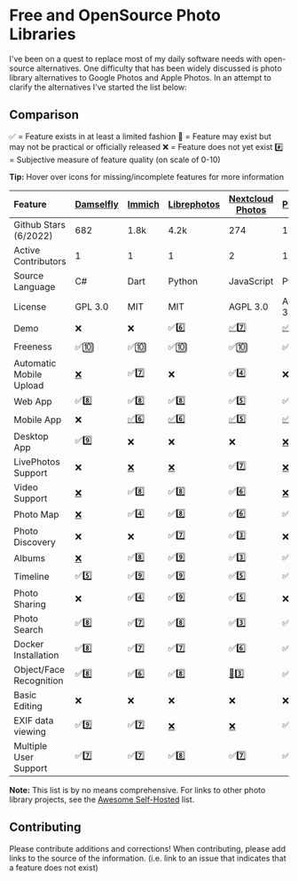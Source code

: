 # Free and OpenSource Photo Libraries

I've been on a quest to replace most of my daily software needs with open-source alternatives. One difficulty that has been widely discussed is photo library alternatives to Google Photos and Apple Photos. In an attempt to clarify the alternatives I've started the list below:

## Comparison

✅ = Feature exists in at least a limited fashion
🚧 = Feature may exist but may not be practical or officially released
❌ = Feature does not yet exist
#️⃣ = Subjective measure of feature quality (on scale of 0-10)

**Tip:** Hover over icons for missing/incomplete features for more information


| Feature                 | [Damselfly](https://github.com/Webreaper/Damselfly)     | [Immich](https://github.com/alextran1502/immich)                        | [Librephotos](https://github.com/LibrePhotos/librephotos)    | [Nextcloud Photos](https://github.com/nextcloud/photos/)  | [Photonix](https://github.com/photonixapp/photonix)       | [PiGallery2](https://github.com/bpatrik/pigallery2) | [Photoprism](https://github.com/photoprism/photoprism)                                         | [Photoview](https://github.com/photoview/photoview)                           | [Piwigo](https://github.com/Piwigo/Piwigo)            |
| :------------------------ | --------------------------------------------------------- | :------------------------------------------------------------------------ | -------------------------------------------------------------- | ----------------------------------------------------------- | ----------------------------------------------------------- | ----------------------------------------------------- | :----------------------------------------------------------------------------------------------- | ------------------------------------------------------------------------------- | ------------------------------------------------------- |
| Github Stars (6/2022)   | 682                                                     | 1.8k                                                                    | 4.2k                                                         | 274                                                       | 1.3k                                                      | 869                                                 | 21.1k                                                                                          | 2.7k                                                                          | 1.9k                                                  |
| Active Contributors     | 1                                                       | 1                                                                       | 1                                                            | 2                                                         | 1                                                         | 1                                                   | 4                                                                                              | 1                                                                             | 3                                                     |
| Source Language         | C#                                                      | Dart                                                                    | Python                                                       | JavaScript                                                | Python                                                    | TypeScript                                          | Go                                                                                             | Typescript/Go                                                                 | PHP                                                   |
| License                 | GPL 3.0                                                 | MIT                                                                     | MIT                                                          | AGPL 3.0                                                  | AGPL 3.0                                                  | MIT                                                 | GPL 3.0                                                                                        | AGPL 3.0                                                                      | GPL 2.0                                               |
| Demo                    | ❌                                                      | ❌                                                                      | ✅6️⃣                                                      | [✅](https://)7️⃣                                       | [✅](https://demo.photonix.org/login)8️⃣                | [✅](https://pigallery2.herokuapp.com/gallery)8️⃣ | [✅](https://try.photoprism.app)9️⃣                                                          | [✅](https://photos.qpqp.dk/)9️⃣                                            | [✅](https://piwigo.org/demo)9️⃣                    |
| Freeness                | ✅🔟                                                    | ✅🔟                                                                    | ✅🔟                                                         | ✅🔟                                                      | ✅🔟                                                      | ✅🔟                                                | [🚧](https://photoprism.app/get)7️⃣                                                          | ✅🔟                                                                          | ✅🔟                                                  |
| Automatic Mobile Upload | [❌](https://github.com/Webreaper/Damselfly/issues/40)  | ✅7️⃣                                                                 | ❌                                                           | ✅4️⃣                                                   | ❌                                                        | ❌                                                  | ✅6️⃣                                                                                        | [❌](https://github.com/photoview/photoview/issues/129)                       | ✅7️⃣                                               |
| Web App                 | ✅8️⃣                                                 | ✅8️⃣                                                                 | ✅8️⃣                                                      | ✅5️⃣                                                   | ✅7️⃣                                                   | ✅7️⃣                                             | ✅7️⃣                                                                                        | ✅8️⃣                                                                       | ✅8️⃣                                               |
| Mobile App              | ❌                                                      | [✅](https://github.com/alextran1502/immich#step-4-run-mobile-app)6️⃣ | [✅](https://github.com/LibrePhotos/librephotos-mobile)6️⃣ | [✅](https://nextcloud.com/clients/)5️⃣                 | [✅](https://github.com/photonixapp/photonix-mobile)4️⃣ | ❌                                                  | [🚧](https://docs.photoprism.app/user-guide/pwa/https://github.com/nextcloud/photos/issues/14) | [✅](https://apps.apple.com/dk/app/photoview-media-gallery/id1578380271)6️⃣ | [✅](https://www.piwigo.org/mobile-applications)7️⃣ |
| Desktop App             | ✅9️⃣                                                 | ❌                                                                      | ❌                                                           | ❌                                                        | [❌](https://github.com/photonixapp/photonix/issues/61)   | ❌                                                  | ❌                                                                                             | ❌                                                                            | ❌                                                    |
| LivePhotos Support      | ❌                                                      | [❌](https://github.com/alextran1502/immich/issues/160)                 | [❌](https://github.com/LibrePhotos/librephotos/issues/287)  | ✅7️⃣                                                   | [❌](https://github.com/photonixapp/photonix/issues/250)  | ❌                                                  | ✅7️⃣                                                                                        | [❌](https://github.com/photoview/photoview/issues/273)                       | [❌](https://github.com/Piwigo/Piwigo/issues/1677)    |
| Video Support           | [❌](https://github.com/Webreaper/Damselfly/issues/82)  | ✅8️⃣                                                                 | ✅8️⃣                                                      | ✅6️⃣                                                   | [❌](https://github.com/photonixapp/photonix/issues/295)  | ✅8️⃣                                             | ✅7️⃣                                                                                        | ✅7️⃣                                                                       | ✅4️⃣                                               |
| Photo Map               | [❌](https://github.com/Webreaper/Damselfly/issues/312) | ✅4️⃣                                                                 | ✅8️⃣                                                      | ✅6️⃣                                                   | ✅9️⃣                                                   | ✅8️⃣                                             | ✅7️⃣                                                                                        | ✅8️⃣                                                                       | ❌                                                    |
| Photo Discovery         | ❌                                                      | ❌                                                                      | ✅7️⃣                                                      | ✅3️⃣                                                   | ❌                                                        | ❌                                                  | ✅6️⃣                                                                                        | ❌                                                                            | ✅1️⃣                                               |
| Albums                  | [❌](https://github.com/Webreaper/Damselfly/issues/238) | ✅8️⃣                                                                 | ✅9️⃣                                                      | ✅3️⃣                                                   | ✅5️⃣                                                   | ✅6️⃣                                             | ✅8️⃣                                                                                        | ✅6️⃣                                                                       | ✅8️⃣                                               |
| Timeline                | ✅5️⃣                                                 | ✅9️⃣                                                                 | ✅9️⃣                                                      | ✅5️⃣                                                   | ✅5️⃣                                                   | ✅5️⃣                                             | ✅5️⃣                                                                                        | ✅9️⃣                                                                       | ✅3️⃣                                               |
| Photo Sharing           | ❌                                                      | ✅4️⃣                                                                 | ✅9️⃣                                                      | ✅5️⃣                                                   | ❌                                                        | ✅7️⃣                                             | ✅7️⃣                                                                                        | ✅8️⃣                                                                       | ✅5️⃣                                               |
| Photo Search            | ✅8️⃣                                                 | ✅7️⃣                                                                 | ✅8️⃣                                                      | ✅3️⃣                                                   | ✅8️⃣                                                   | ✅7️⃣                                             | ✅8️⃣                                                                                        | ✅5️⃣                                                                       | ✅7️⃣                                               |
| Docker Installation     | ✅8️⃣                                                 | ✅7️⃣                                                                 | ✅7️⃣                                                      | ✅6️⃣                                                   | ✅8️⃣                                                   | ✅7️⃣                                             | ✅6️⃣                                                                                        | ✅8️⃣                                                                       | [❌](https://github.com/Piwigo/Piwigo/pull/816)       |
| Object/Face Recognition | ✅8️⃣                                                 | ✅6️⃣                                                                 | ✅8️⃣                                                      | [🚧](https://github.com/nextcloud/photos/issues/144)3️⃣ | ✅8️⃣                                                   | ✅6️⃣                                             | ✅9️⃣                                                                                        | ✅6️⃣                                                                       | [🚧](https://github.com/Piwigo/Piwigo/issues/1159)    |
| Basic Editing           | ❌                                                      | ❌                                                                      | ❌                                                           | ❌                                                        | ❌                                                        | ❌                                                  | ❌                                                                                             | ❌                                                                            | ❌                                                    |
| EXIF data viewing       | ✅9️⃣                                                 | ✅7️⃣                                                                 | [❌](https://github.com/LibrePhotos/librephotos/issues/77)   | [❌](https://github.com/nextcloud/photos/issues/226)      | ✅7️⃣                                                   | ✅7️⃣                                             | ✅9️⃣                                                                                        | ✅7️⃣                                                                       | ✅7️⃣                                               |
| Multiple User Support   | ✅7️⃣                                                 | ✅7️⃣                                                                 | ✅8️⃣                                                      | ✅7️⃣                                                   | ✅7️⃣                                                   | ✅7️⃣                                             | [❌](https://github.com/photoprism/photoprism/issues/98)                                       | ✅6️⃣                                                                       | ✅8️⃣                                               |

**Note:** This list is by no means comprehensive. For links to other photo library projects, see the [Awesome Self-Hosted](https://github.com/awesome-selfhosted/awesome-selfhosted#photo-and-video-galleries) list.

## Contributing

Please contribute additions and corrections!
When contributing, please add links to the source of the information.
(i.e. link to an issue that indicates that a feature does not exist)
